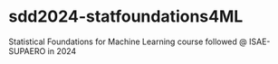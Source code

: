 # sdd2024-statfoundations4ML
Statistical Foundations for Machine Learning course followed @ ISAE-SUPAERO in 2024
